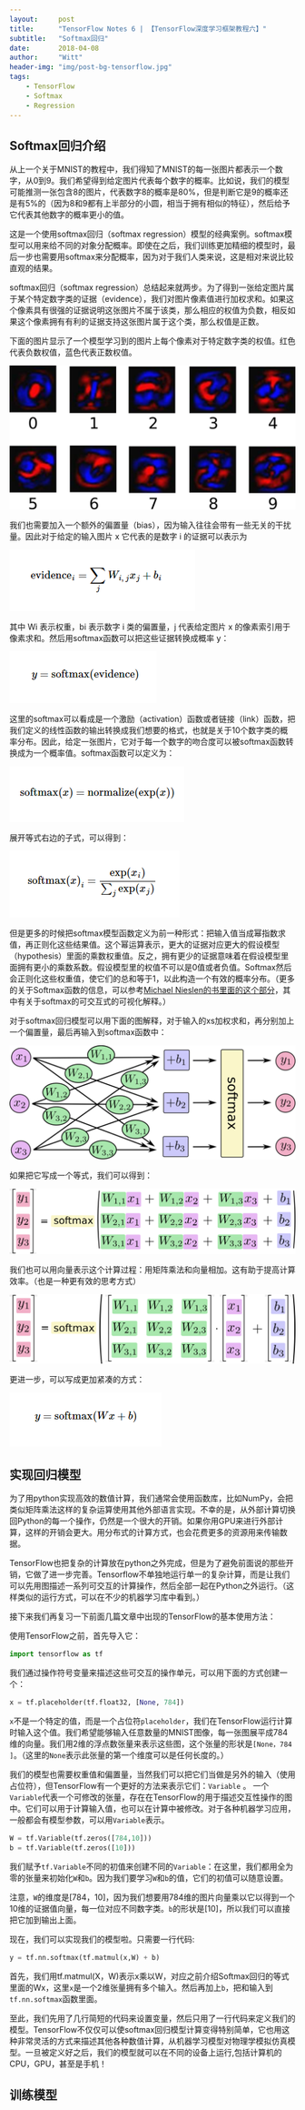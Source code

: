 ```yaml
---
layout:     post
title:      "TensorFlow Notes 6 | 【TensorFlow深度学习框架教程六】"
subtitle:   "Softmax回归"
date:       2018-04-08
author:     "Witt"
header-img: "img/post-bg-tensorflow.jpg"
tags:
    - TensorFlow
    - Softmax
    - Regression
---
```


## Softmax回归介绍
从上一个关于MNIST的教程中，我们得知了MNIST的每一张图片都表示一个数字，从0到9。我们希望得到给定图片代表每个数字的概率。比如说，我们的模型可能推测一张包含8的图片，代表数字8的概率是80%，但是判断它是9的概率还是有5%的（因为8和9都有上半部分的小圆，相当于拥有相似的特征），然后给予它代表其他数字的概率更小的值。

这是一个使用softmax回归（softmax regression）模型的经典案例。softmax模型可以用来给不同的对象分配概率。即使在之后，我们训练更加精细的模型时，最后一步也需要用softmax来分配概率，因为对于我们人类来说，这是相对来说比较直观的结果。

softmax回归（softmax regression）总结起来就两步。为了得到一张给定图片属于某个特定数字类的证据（evidence），我们对图片像素值进行加权求和。如果这个像素具有很强的证据说明这张图片不属于该类，那么相应的权值为负数，相反如果这个像素拥有有利的证据支持这张图片属于这个类，那么权值是正数。

下面的图片显示了一个模型学习到的图片上每个像素对于特定数字类的权值。红色代表负数权值，蓝色代表正数权值。

![Softmax-weights](/img/in-post/tensorflow-softmax-regression/softmax-weights.png)

我们也需要加入一个额外的偏置量（bias），因为输入往往会带有一些无关的干扰量。因此对于给定的输入图片 x 它代表的是数字 i 的证据可以表示为

![Softmax-evidence](/img/in-post/tensorflow-softmax-regression/softmax-evidence.png)

其中 Wi 表示权重，bi 表示数字 i 类的偏置量，j 代表给定图片 x 的像素索引用于像素求和。然后用softmax函数可以把这些证据转换成概率 y：

![Softmax-y](/img/in-post/tensorflow-softmax-regression/softmax-y.png)

这里的softmax可以看成是一个激励（activation）函数或者链接（link）函数，把我们定义的线性函数的输出转换成我们想要的格式，也就是关于10个数字类的概率分布。因此，给定一张图片，它对于每一个数字的吻合度可以被softmax函数转换成为一个概率值。softmax函数可以定义为：

![Softmax-normalize](/img/in-post/tensorflow-softmax-regression/softmax-normalize.png)

展开等式右边的子式，可以得到：

![Softmax-exp](/img/in-post/tensorflow-softmax-regression/softmax-exp.png)

但是更多的时候把softmax模型函数定义为前一种形式：把输入值当成幂指数求值，再正则化这些结果值。这个幂运算表示，更大的证据对应更大的假设模型（hypothesis）里面的乘数权重值。反之，拥有更少的证据意味着在假设模型里面拥有更小的乘数系数。假设模型里的权值不可以是0值或者负值。Softmax然后会正则化这些权重值，使它们的总和等于1，以此构造一个有效的概率分布。（更多的关于Softmax函数的信息，可以参考[Michael Nieslen的书里面的这个部分](http://neuralnetworksanddeeplearning.com/chap3.html#softmax)，其中有关于softmax的可交互式的可视化解释。）

对于softmax回归模型可以用下面的图解释，对于输入的xs加权求和，再分别加上一个偏置量，最后再输入到softmax函数中：

![Softmax-regression-scalargraph](/img/in-post/tensorflow-softmax-regression/softmax-regression-scalargraph.png)

如果把它写成一个等式，我们可以得到：

![Softmax-regression-scalarequation](/img/in-post/tensorflow-softmax-regression/softmax-regression-scalarequation.png)

我们也可以用向量表示这个计算过程：用矩阵乘法和向量相加。这有助于提高计算效率。（也是一种更有效的思考方式）

![Softmax-regression-vectorequation](/img/in-post/tensorflow-softmax-regression/softmax-regression-vectorequation.png)

更进一步，可以写成更加紧凑的方式：

![Softmax-wx-b](/img/in-post/tensorflow-softmax-regression/softmax-wx-b.png)

## 实现回归模型
为了用python实现高效的数值计算，我们通常会使用函数库，比如NumPy，会把类似矩阵乘法这样的复杂运算使用其他外部语言实现。不幸的是，从外部计算切换回Python的每一个操作，仍然是一个很大的开销。如果你用GPU来进行外部计算，这样的开销会更大。用分布式的计算方式，也会花费更多的资源用来传输数据。

TensorFlow也把复杂的计算放在python之外完成，但是为了避免前面说的那些开销，它做了进一步完善。Tensorflow不单独地运行单一的复杂计算，而是让我们可以先用图描述一系列可交互的计算操作，然后全部一起在Python之外运行。（这样类似的运行方式，可以在不少的机器学习库中看到。）

接下来我们再复习一下前面几篇文章中出现的TensorFlow的基本使用方法：

使用TensorFlow之前，首先导入它：
```Python
import tensorflow as tf
```
我们通过操作符号变量来描述这些可交互的操作单元，可以用下面的方式创建一个：
```Python
x = tf.placeholder(tf.float32, [None, 784])
```
`x`不是一个特定的值，而是一个占位符`placeholder`，我们在TensorFlow运行计算时输入这个值。我们希望能够输入任意数量的MNIST图像，每一张图展平成784维的向量。我们用2维的浮点数张量来表示这些图，这个张量的形状是`[None，784 ]`。（这里的`None`表示此张量的第一个维度可以是任何长度的。）

我们的模型也需要权重值和偏置量，当然我们可以把它们当做是另外的输入（使用占位符），但TensorFlow有一个更好的方法来表示它们：`Variable` 。 一个`Variable`代表一个可修改的张量，存在在TensorFlow的用于描述交互性操作的图中。它们可以用于计算输入值，也可以在计算中被修改。对于各种机器学习应用，一般都会有模型参数，可以用`Variable`表示。
```Python
W = tf.Variable(tf.zeros([784,10]))
b = tf.Variable(tf.zeros([10]))
```
我们赋予`tf.Variable`不同的初值来创建不同的`Variable`：在这里，我们都用全为零的张量来初始化`W`和`b`。因为我们要学习`W`和`b`的值，它们的初值可以随意设置。

注意，`W`的维度是[784，10]，因为我们想要用784维的图片向量乘以它以得到一个10维的证据值向量，每一位对应不同数字类。`b`的形状是[10]，所以我们可以直接把它加到输出上面。

现在，我们可以实现我们的模型啦。只需要一行代码:
```Python
y = tf.nn.softmax(tf.matmul(x,W) + b)
```
首先，我们用tf.matmul(​​X，W)表示x乘以W，对应之前介绍Softmax回归的等式里面的Wx，这里`x`是一个2维张量拥有多个输入。然后再加上`b`，把和输入到`tf.nn.softmax`函数里面。

至此，我们先用了几行简短的代码来设置变量，然后只用了一行代码来定义我们的模型。TensorFlow不仅仅可以使softmax回归模型计算变得特别简单，它也用这种非常灵活的方式来描述其他各种数值计算，从机器学习模型对物理学模拟仿真模型。一旦被定义好之后，我们的模型就可以在不同的设备上运行,包括计算机的CPU，GPU，甚至是手机！

## 训练模型